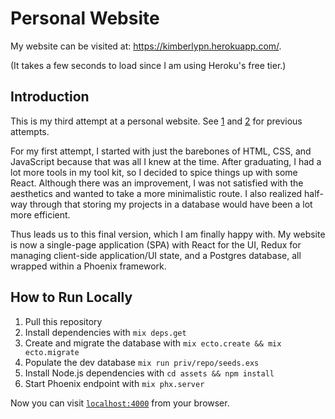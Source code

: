 # Personal Website

My website can be visited at: https://kimberlypn.herokuapp.com/. 

(It takes a few seconds to load since I am using Heroku's free tier.)

## Introduction
This is my third attempt at a personal website. See [1](https://github.com/kimberlypn/kimberlypn.github.io/tree/v1.0)
and [2](https://github.com/kimberlypn/personal-website/tree/v2.0) for previous
attempts.

For my first attempt, I started with just the barebones of HTML, CSS, and
JavaScript because that was all I knew at the time. After graduating, I had a
lot more tools in my tool kit, so I decided to spice things up with some React.
Although there was an improvement, I was not satisfied with the aesthetics and
wanted to take a more minimalistic route. I also realized half-way through that
storing my projects in a database would have been a lot more efficient.

Thus leads us to this final version, which I am finally happy with. My website
is now a single-page application (SPA) with React for the UI, Redux for
managing client-side application/UI state, and a Postgres database, all wrapped
within a Phoenix framework.

## How to Run Locally
1. Pull this repository
2. Install dependencies with `mix deps.get`
3. Create and migrate the database with `mix ecto.create && mix ecto.migrate`
4. Populate the dev database `mix run priv/repo/seeds.exs`
5. Install Node.js dependencies with `cd assets && npm install`
6. Start Phoenix endpoint with `mix phx.server`

Now you can visit [`localhost:4000`](http://localhost:4000) from your browser.
